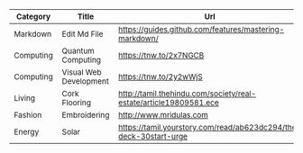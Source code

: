 |<sub>Category</sub>|<sub>Title</sub>|<sub>Url</sub>|
|--------|----|---------|
|<sub>Markdown</sub>|<sub>Edit Md File</sub>|<sub>https://guides.github.com/features/mastering-markdown/ </sub>|
|<sub>Computing</sub>|<sub>Quantum Computing</sub>|<sub>https://tnw.to/2x7NGCB</sub>|
|<sub>Computing</sub>|<sub>Visual Web Development</sub>|<sub>https://tnw.to/2y2wWjS</sub>|
|<sub>Living</sub>|<sub>Cork Flooring</sub>|<sub>http://tamil.thehindu.com/society/real-estate/article19809581.ece</sub>|
|<sub>Fashion</sub>|<sub>Embroidering</sub>|<sub>http://www.mridulas.com</sub>|
|<sub>Energy</sub>|<sub>Solar</sub>|<sub>https://tamil.yourstory.com/read/ab623dc294/the-deck-30start-urge</sub>|
